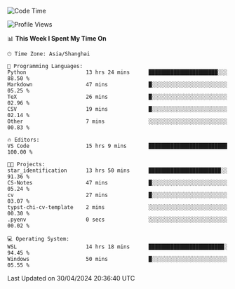 <!--START_SECTION:waka-->
![Code Time](http://img.shields.io/badge/Code%20Time-1%2C651%20hrs%2038%20mins-blue)

![Profile Views](http://img.shields.io/badge/Profile%20Views-9-blue)

📊 **This Week I Spent My Time On** 

```text
🕑︎ Time Zone: Asia/Shanghai

💬 Programming Languages: 
Python                   13 hrs 24 mins      ██████████████████████░░░   88.50 % 
Markdown                 47 mins             █░░░░░░░░░░░░░░░░░░░░░░░░   05.25 % 
TeX                      26 mins             █░░░░░░░░░░░░░░░░░░░░░░░░   02.96 % 
CSV                      19 mins             █░░░░░░░░░░░░░░░░░░░░░░░░   02.14 % 
Other                    7 mins              ░░░░░░░░░░░░░░░░░░░░░░░░░   00.83 % 

🔥 Editors: 
VS Code                  15 hrs 9 mins       █████████████████████████   100.00 % 

🐱‍💻 Projects: 
star_identification      13 hrs 50 mins      ███████████████████████░░   91.36 % 
CS-Notes                 47 mins             █░░░░░░░░░░░░░░░░░░░░░░░░   05.24 % 
cv                       27 mins             █░░░░░░░░░░░░░░░░░░░░░░░░   03.07 % 
typst-chi-cv-template    2 mins              ░░░░░░░░░░░░░░░░░░░░░░░░░   00.30 % 
.pyenv                   0 secs              ░░░░░░░░░░░░░░░░░░░░░░░░░   00.02 % 

💻 Operating System: 
WSL                      14 hrs 18 mins      ████████████████████████░   94.45 % 
Windows                  50 mins             █░░░░░░░░░░░░░░░░░░░░░░░░   05.55 % 
```


 Last Updated on 30/04/2024 20:36:40 UTC
<!--END_SECTION:waka-->